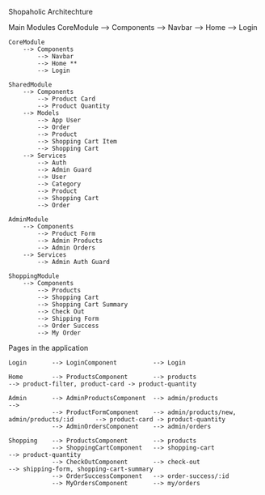 Shopaholic Architechture

Main Modules
CoreModule
--> Components
--> Navbar
--> Home
--> Login

    CoreModule
        --> Components
            --> Navbar
            --> Home **
            --> Login

    SharedModule
        --> Components
            --> Product Card
            --> Product Quantity
        --> Models
            --> App User
            --> Order
            --> Product
            --> Shopping Cart Item
            --> Shopping Cart
        --> Services
            --> Auth
            --> Admin Guard
            --> User
            --> Category
            --> Product
            --> Shopping Cart
            --> Order

    AdminModule
        --> Components
            --> Product Form
            --> Admin Products
            --> Admin Orders
        --> Services
            --> Admin Auth Guard

    ShoppingModule
        --> Components
            --> Products
            --> Shopping Cart
            --> Shopping Cart Summary
            --> Check Out
            --> Shipping Form
            --> Order Success
            --> My Order

Pages in the application

    Login       --> LoginComponent          --> Login

    Home        --> ProductsComponent       --> products                                    --> product-filter, product-card -> product-quantity

    Admin       --> AdminProductsComponent  --> admin/products                              -->
                --> ProductFormComponent    --> admin/products/new, admin/products/:id      --> product-card -> product-quantity
                --> AdminOrdersComponent    --> admin/orders

    Shopping    --> ProductsComponent       --> products
                --> ShoppingCartComponent   --> shopping-cart                               --> product-quantity
                --> CheckOutComponent       --> check-out                                   --> shipping-form, shopping-cart-summary
                --> OrderSuccessComponent   --> order-success/:id
                --> MyOrdersComponent       --> my/orders
